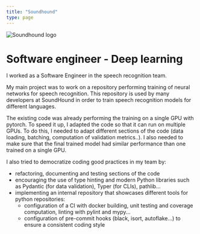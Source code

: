 ```yaml
---
title: "Soundhound"
type: page
---
```


![Soundhound logo](https://media.licdn.com/dms/image/v2/D4E0BAQFKcywWq3s33A/company-logo_200_200/B4EZdBNX3vHcAQ-/0/1749145714928/soundhoundai_logo?e=1756339200&v=beta&t=UEb7uEoqaFE_MD7xCx6GU5zCS4yLob-TmqppTgwxi48)

# Software engineer - Deep learning

I worked as a Software Engineer in the speech recognition team.

My main project was to work on a repository performing training of neural networks for speech recognition. This repository is used by many developers at SoundHound in order to train speech recognition models for different languages.

The existing code was already performing the training on a single GPU with pytorch. To speed it up, I adapted the code so that it can run on multiple GPUs. To do this, I needed to adapt different sections of the code (data loading, batching, computation of validation metrics..). I also needed to make sure that the final trained model had similar performance than one trained on a single GPU.

I also tried to democratize coding good practices in my team by:
- refactoring, documenting and testing sections of the code
- encouraging the use of type hinting and modern Python libraries such as Pydantic (for data validation), Typer (for CLIs), pathlib...
- implementing an internal repository that showcases different tools for python repositories:
  - configuration of a CI with docker building, unit testing and coverage computation, linting with pylint and mypy...
  - configuration of pre-commit hooks (black, isort, autoflake...) to ensure a consistent coding style

